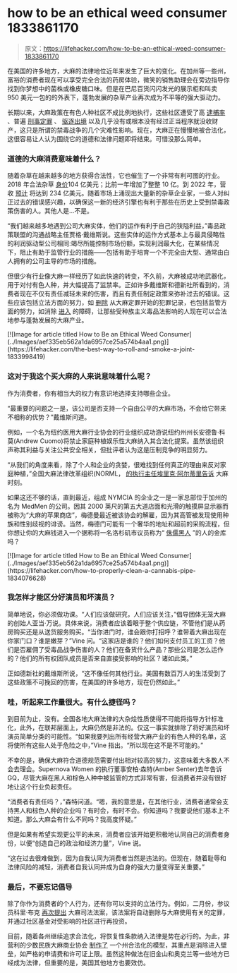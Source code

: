 # how to be an ethical weed consumer 1833861170

> 原文：<https://lifehacker.com/how-to-be-an-ethical-weed-consumer-1833861170>

在美国的许多地方，大麻的法律地位近年来发生了巨大的变化。在加州等一些州，富裕的消费者现在可以享受完全合法的药房体验，微笑的销售助理会在旁边指导你找到你梦想中的菌株或橡皮糖口味。但是在巴尼百货闪闪发光的展示柜和叫卖 950 美元一包的的外表下，蓬勃发展的杂草产业再次成为不平等的强大驱动力。

长期以来，大麻政策在有色人种社区不成比例地执行，这些社区遭受了高 [逮捕率](https://www.nytimes.com/2018/05/13/nyregion/marijuana-arrests-nyc-race.html) 、普遍 [刑事定罪](https://www.washingtonpost.com/news/the-fix/wp/2018/04/20/shifting-views-on-marijuana-highlight-just-how-differently-people-of-color-are-impacted-by-drug-laws/?utm_term=.9b2f60e2c854) 、 [驱逐出境](http://www.drugpolicy.org/news/2017/04/homeland-security-chief-marijuana-possession-grounds-deportation) 以及几乎没有或根本没有经过正当程序就没收财产，这只是所谓的禁毒战争的几个灾难性影响。现在，大麻正在慢慢地被合法化，这很容易让人认为围绕它的道德和法律问题即将结束。可惜没那么简单。



### 道德的大麻消费意味着什么？

随着杂草在越来越多的地方获得合法性，它也催生了一个非常有利可图的行业。2018 年合法杂草 [身价](https://www.nbcnews.com/news/us-news/legal-marijuana-industry-had-banner-year-2018-10b-worth-investments-n952256)104 亿美元；比前一年增加了整整 10 亿。到 2022 年，营收 [预计](https://www.forbes.com/sites/thomaspellechia/2018/06/26/in-2017-beyond-u-s-enjoys-the-highest-legal-cannabis-market-share-worldwide/#5136607c2d20) 将达到 234 亿美元。随着市场上涌现出大量新的杂草企业家，一些人对纠正过去的错误感兴趣，以确保这一新的经济引擎也有利于那些在历史上受到禁毒政策伤害的人。其他人是...不是。

“我们越来越多地遇到公司大麻实体，他们的运作有利于自己的狭隘利益，”毒品政策联盟的沟通战略主任贾格·戴维斯说。这些实体的运作方式基本上与最具侵略性的利润驱动型公司相同:竭尽所能控制市场份额，实现利润最大化，在某些情况下，阻止有助于监管行业的措施——包括有助于培育一个不完全由大型、通常由白人拥有的公司主导的市场的措施。

但很少有行业像大麻一样经历了如此快速的转变，不久前，大麻被成功地武器化，用于对付有色人种，并大幅提高了监禁率。正如许多戴维斯和德新社所看到的，消费者现在不仅有责任减轻未来的伤害，而且有责任制定政策来弥补过去的错误。这些应该包括立法方面的努力，如 [删除](https://www.npr.org/2019/02/26/698045482/san-francisco-to-expunge-thousands-of-marijuana-convictions) 从大麻定罪开始的犯罪记录，也包括监管方面的努力，如消除 [进入](https://free.vice.com/en_us/article/yw4pkw/weed-industry-equity-black-business) 的障碍，让那些受种族主义毒品法影响的人现在可以合法地参与蓬勃发展的大麻产业。



<aside data-commerce-source="inset" class="sc-16a0mhj-2 gAjHzr">[![Image for article titled How to Be an Ethical Weed Consumer](../Images/aef335eb562a1da6957ce25a574b4aa1.png)](https://lifehacker.com/the-best-way-to-roll-and-smoke-a-joint-1833998419)</aside>

### 这对于我这个买大麻的人来说意味着什么呢？

作为消费者，你有相当大的权力有意识地选择支持哪些企业。

“最重要的问题之一是，该公司是否支持一个自由公平的大麻市场，不会给它带来不相称的优势？”戴维斯问道。

例如，一个名为纽约医用大麻行业协会的行业组织成功游说纽约州州长安德鲁·科莫(Andrew Cuomo)将禁止家庭种植娱乐性大麻纳入其合法化提案。虽然该组织声称其利益与关注公共安全相关，但批评者认为这是压制竞争的明显努力。



“从我们的角度来看，除了个人和企业的贪婪，很难找到任何真正的理由来反对家庭种植，”全国大麻法律改革组织(NORML， [的执行主任埃里克·阿尔蒂里告诉](https://www.marijuanamoment.net/marijuana-companies-urged-governor-to-ban-cannabis-home-cultivation-document-shows/) 大麻时刻。

如果这还不够的话，直到最近，组成 NYMCIA 的企业之一是一家总部位于加州的名为 MedMen 的公司。因其 2000 英尺的第五大道店面和光滑的触摸屏显示器而被称为“大麻的苹果商店”，梅德曼最近被该协会的解雇，因为其高管被发现使用种族和性别歧视的诽谤。当然，梅德门可能有一个奢华的地址和超前的采购流程，但你想让你的大麻钱进入一个据称将一名洛杉矶市议员称为“ [侏儒黑人](https://www.nydailynews.com/news/politics/ny-metro-medmen-dispensary-lawsuit-association-20190210-story.html) ”的人的金库吗？

<aside data-commerce-source="inset" class="sc-16a0mhj-2 gAjHzr">[![Image for article titled How to Be an Ethical Weed Consumer](../Images/aef335eb562a1da6957ce25a574b4aa1.png)](https://lifehacker.com/how-to-properly-clean-a-cannabis-pipe-1834076628)</aside>

### 我怎样才能区分好演员和坏演员？

简单地说，你必须做功课。“人们应该做研究，人们应该关注，”倡导团体无笼大麻的创始人亚当·万说。具体来说，消费者应该着眼于整个供应链，不管他们是从药房购买还是从送货服务购买。“当你进门时，谁会跟你打招呼？谁带着大麻出现在你家门口？谁是嫩芽？”Vine 问。“这家店是谁的？他们如何支付员工的工资？他们是否雇佣了受毒品战争伤害的人？他们在备货什么产品？那些公司是怎么运作的？他们的所有权团队成员是否来自直接受影响的社区？诸如此类。”



正如德新社的戴维斯所说，“这不像任何其他行业。美国有数百万人的生活受到了这些政策不可挽回的伤害，在美国的许多地方，现在仍然如此。”

### 哇，听起来工作量很大。有什么捷径吗？

到目前为止，没有。全国各地大麻法律的大杂烩性质使得不可能将指导方针标准化，此外，在联邦层面上，大麻仍然是非法的。仅这一事实就排除了将好演员和坏演员简单分类的可能性。“如果我要列出所有经营大麻产业的有色人种的名单，这将使所有这些人处于危险之中，”Vine 指出。“所以现在这不是不可能的。”

不幸的是，确保大麻符合道德规范需要付出相对较高的努力，这意味着大多数人不会去理会。Supernova Women 的执行董事安柏·森特(Amber Senter)去年告诉 GQ，尽管大麻在黑人和棕色人种中被监管的方式非常有害，但消费者并没有很好地让这个行业负起责任。



“消费者有责任吗？，”森特问道。“嗯，我的意思是，在其他行业，消费者通常会支持黑人和棕色人种的企业吗？有时会，有时不会。你知道吗？我要说他们基本上不知道。那么大麻会有什么不同吗？我高度怀疑。”

但是如果有希望实现更公平的未来，消费者应该开始更积极地认同自己的消费者身份，以便“创造自己的政治和经济力量”，Vine 说。

“这在过去很难做到，因为自我认同为消费者当然是违法的。但现在，随着耻辱和法律风险的减轻，消费者自我认同并成为自身的强大力量变得至关重要。”



### 最后，不要忘记倡导

除了你作为消费者的个人行为，还有你可以支持的立法行为。例如，二月份，参议员科里·布克 [再次提出](https://www.booker.senate.gov/?p=press_release&id=892) 大麻司法法案，该法案将自动删除与大麻使用有关的定罪，并通过社区基金对受影响的社区进行再投资。

目前，随着各州继续追求合法化，将恢复性条款纳入法律是势在必行的。为此，非营利的少数民族大麻商业协会 [制作了](https://minoritycannabis.org/mcba-model-state-legalization-bill/) 一个州合法化的模型，其重点是消除进入壁垒，如严格的申请费和许可证上限。虽然这种做法在旧金山和奥克兰等一些地方已经成为法律，但重要的是，美国其他地方也要效仿。